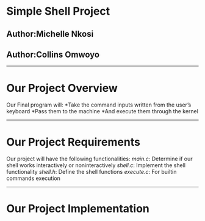 # Simple Shell Project
## Author:Michelle Nkosi
## Author:Collins Omwoyo
***
# Our Project Overview
Our Final program will:
*Take the command inputs written from the user’s keyboard
*Pass them to the machine
*And execute them through the kernel
***
# Our Project Requirements
Our project will have the following functionalities:
*main.c*: Determine if our shell works interactively or noninteractively
*shell.c*: Implement the shell functionality
*shell.h*: Define the shell functions
*execute.c*: For builtin commands execution
***
# Our Project Implementation

